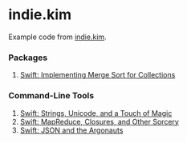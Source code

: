 # indie.kim

Example code from [indie.kim](https://indie.kim/).

### Packages

1. [Swift: Implementing Merge Sort for Collections](https://indie.kim/post/1-swift-collection-merge-sort)

### Command-Line Tools

1. [Swift: Strings, Unicode, and a Touch of Magic](https://indie.kim/post/3-strings)
2. [Swift: MapReduce, Closures, and Other Sorcery](https://indie.kim/post/5-swift-map-reduce)
3. [Swift: JSON and the Argonauts](https://indie.kim/post/6-swift-json)
